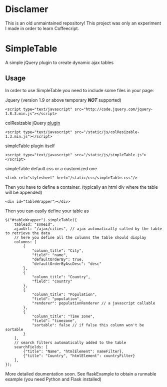 # Disclamer
This is an old unmaintained repository! This project was only an experiment I made in order to learn Coffeecript.

# SimpleTable

A simple jQuery plugin to create dynamic ajax tables

## Usage

In order to use SimpleTable you need to include some files in your page:

Jquery  (version 1.9 or above temporary ***NOT*** supported)
```
<script type="text/javascript" src="http://code.jquery.com/jquery-1.8.3.min.js"></script>
```

colResizable jQuery [plugin](http://quocity.com/colresizable/)
```
<script type="text/javascript" src="/static/js/colResizable-1.3.min.js"></script>
```

simpleTable plugin itself
```
<script type="text/javascript" src="/static/js/simpleTable.js"></script>
```

simpleTable default css or a customized one
```
<link rel="stylesheet" href="/static/css/simpleTable.css"/>
```

Then you have to define a container. (typically an html div where the table will be appended)

```<div id="tableWrapper"></div>```

Then you can easily define your table as
```
$("#tableWrapper").simpleTable({
    tableId: "someId",
    ajaxUrl: "/ajax/cities", // ajax automatically called by the table to retrieve the data
    // here you define all the columns the table should display
    columns: [
        {
            "column_title": "City",
            "field": "name",
            "defaultOrderBy": true,
            "defaultOrderByAscDesc": "desc"
        },
        {
            "column_title": "Country",
            "field": "country"
        },
        {
            "column_title": "Population",
            "field": "population",
            "renderer": populationRenderer // a javascript callable
        },
        {
            "column_title": "Time zone",
            "field": "timezone",
            "sortable": false // if false this column won't be sortable
        }
    ],
    // search filters automatically added to the table
    searchFields: [
        {"title": "Name", "htmlElement": nameFilter},
        {"title": "Country", "htmlElement": countryFilter}
    ],
});
```

More detailed doumentation soon.
See flaskExample to obtain a runnable example (you need Python and Flask installed)
